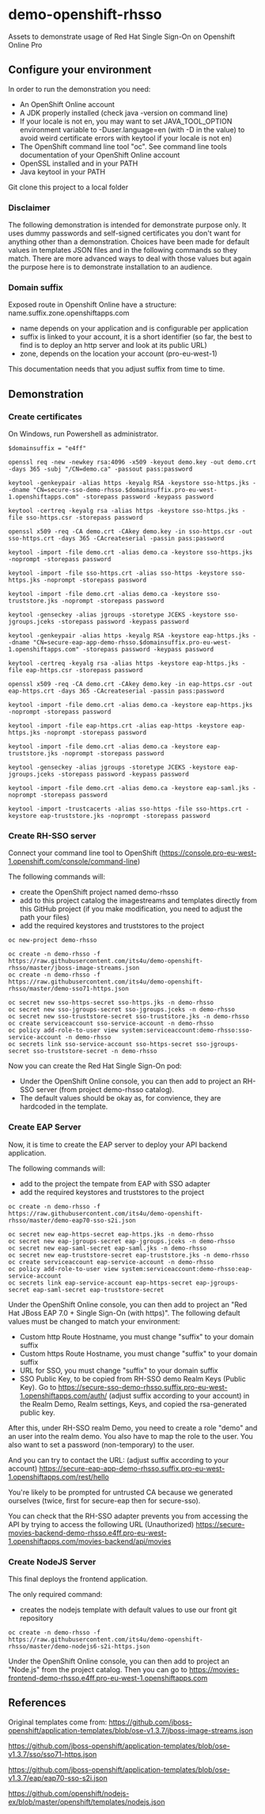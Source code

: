 # demo-openshift-rhsso
Assets to demonstrate usage of Red Hat Single Sign-On on Openshift Online Pro

## Configure your environment

In order to run the demonstration you need:
- An OpenShift Online account
- A JDK properly installed (check java -version on command line)
- If your locale is not en, you may want to set JAVA_TOOL_OPTION environment variable to -Duser.language=en (with -D in the value) to avoid weird certificate errors with keytool
if your locale is not en)
- The OpenShift command line tool "oc". See command line tools documentation of your OpenShift Online account
- OpenSSL installed and in your PATH
- Java keytool in your PATH

Git clone this project to a local folder

### Disclaimer

The following demonstration is intended for demonstrate purpose only.
It uses dummy passwords and self-signed certificates you don't want for anything other than a demonstration.
Choices have been made for default values in templates JSON files and in the following commands so they match. There are more advanced ways to deal with those values but again the purpose here is to demonstrate installation to an audience.

### Domain suffix

Exposed route in Openshift Online have a structure:
name.suffix.zone.openshiftapps.com
- name depends on your application and is configurable per application
- suffix is linked to your account, it is a short identifier (so far, the best to find is to deploy an http server and look at its public URL)
- zone, depends on the location your account (pro-eu-west-1)

This documentation needs that you adjust suffix from time to time.

## Demonstration

### Create certificates

On Windows, run Powershell as administrator.

```
$domainsuffix = "e4ff"

openssl req -new -newkey rsa:4096 -x509 -keyout demo.key -out demo.crt -days 365 -subj "/CN=demo.ca" -passout pass:password

keytool -genkeypair -alias https -keyalg RSA -keystore sso-https.jks --dname "CN=secure-sso-demo-rhsso.$domainsuffix.pro-eu-west-1.openshiftapps.com" -storepass password -keypass password
 
keytool -certreq -keyalg rsa -alias https -keystore sso-https.jks -file sso-https.csr -storepass password
 
openssl x509 -req -CA demo.crt -CAkey demo.key -in sso-https.csr -out sso-https.crt -days 365 -CAcreateserial -passin pass:password
 
keytool -import -file demo.crt -alias demo.ca -keystore sso-https.jks -noprompt -storepass password
 
keytool -import -file sso-https.crt -alias sso-https -keystore sso-https.jks -noprompt -storepass password
 
keytool -import -file demo.crt -alias demo.ca -keystore sso-truststore.jks -noprompt -storepass password
 
keytool -genseckey -alias jgroups -storetype JCEKS -keystore sso-jgroups.jceks -storepass password -keypass password 

keytool -genkeypair -alias https -keyalg RSA -keystore eap-https.jks --dname "CN=secure-eap-app-demo-rhsso.$domainsuffix.pro-eu-west-1.openshiftapps.com" -storepass password -keypass password
 
keytool -certreq -keyalg rsa -alias https -keystore eap-https.jks -file eap-https.csr -storepass password
 
openssl x509 -req -CA demo.crt -CAkey demo.key -in eap-https.csr -out eap-https.crt -days 365 -CAcreateserial -passin pass:password
 
keytool -import -file demo.crt -alias demo.ca -keystore eap-https.jks -noprompt -storepass password
 
keytool -import -file eap-https.crt -alias eap-https -keystore eap-https.jks -noprompt -storepass password
 
keytool -import -file demo.crt -alias demo.ca -keystore eap-truststore.jks -noprompt -storepass password
 
keytool -genseckey -alias jgroups -storetype JCEKS -keystore eap-jgroups.jceks -storepass password -keypass password
 
keytool -import -file demo.crt -alias demo.ca -keystore eap-saml.jks -noprompt -storepass password
 
keytool -import -trustcacerts -alias sso-https -file sso-https.crt -keystore eap-truststore.jks -noprompt -storepass password
```

### Create RH-SSO server

Connect your command line tool to OpenShift (https://console.pro-eu-west-1.openshift.com/console/command-line)

The following commands will:
- create the OpenShift project named demo-rhsso
- add to this project catalog the imagestreams and templates directly from this GitHub project (if you make modification, you need to adjust the path your files)
- add the required keystores and truststores to the project

```
oc new-project demo-rhsso

oc create -n demo-rhsso -f https://raw.githubusercontent.com/its4u/demo-openshift-rhsso/master/jboss-image-streams.json
oc create -n demo-rhsso -f https://raw.githubusercontent.com/its4u/demo-openshift-rhsso/master/demo-sso71-https.json

oc secret new sso-https-secret sso-https.jks -n demo-rhsso
oc secret new sso-jgroups-secret sso-jgroups.jceks -n demo-rhsso
oc secret new sso-truststore-secret sso-truststore.jks -n demo-rhsso
oc create serviceaccount sso-service-account -n demo-rhsso
oc policy add-role-to-user view system:serviceaccount:demo-rhsso:sso-service-account -n demo-rhsso
oc secrets link sso-service-account sso-https-secret sso-jgroups-secret sso-truststore-secret -n demo-rhsso
```

Now you can create the Red Hat Single Sign-On pod:
- Under the OpenShift Online console, you can then add to project an RH-SSO server (from project demo-rhsso catalog).
- The default values should be okay as, for convience, they are hardcoded in the template.


### Create EAP Server

Now, it is time to create the EAP server to deploy your API backend application.

The following commands will:
- add to the project the tempate from EAP with SSO adapter
- add the required keystores and truststores to the project

```
oc create -n demo-rhsso -f https://raw.githubusercontent.com/its4u/demo-openshift-rhsso/master/demo-eap70-sso-s2i.json

oc secret new eap-https-secret eap-https.jks -n demo-rhsso
oc secret new eap-jgroups-secret eap-jgroups.jceks -n demo-rhsso
oc secret new eap-saml-secret eap-saml.jks -n demo-rhsso
oc secret new eap-truststore-secret eap-truststore.jks -n demo-rhsso
oc create serviceaccount eap-service-account -n demo-rhsso
oc policy add-role-to-user view system:serviceaccount:demo-rhsso:eap-service-account
oc secrets link eap-service-account eap-https-secret eap-jgroups-secret eap-saml-secret eap-truststore-secret
```

Under the OpenShift Online console, you can then add to project an "Red Hat JBoss EAP 7.0 + Single Sign-On (with https)".
The following default values must be changed to match your environment:
- Custom http Route Hostname, you must change "suffix" to your domain suffix
- Custom https Route Hostname, you must change "suffix" to your domain suffix
- URL for SSO, you must change "suffix" to your domain suffix
- SSO Public Key, to be copied from RH-SSO demo Realm Keys (Public Key). Go to https://secure-sso-demo-rhsso.suffix.pro-eu-west-1.openshiftapps.com/auth/ (adjust suffix according to your account) in the Realm Demo, Realm settings, Keys, and copied the rsa-generated public key.

After this, under RH-SSO realm Demo, you need to create a role "demo" and an user into the realm demo.
You also have to map the role to the user.
You also want to set a password (non-temporary) to the user.

And you can try to contact the URL: (adjust suffix according to your account) 
https://secure-eap-app-demo-rhsso.suffix.pro-eu-west-1.openshiftapps.com/rest/hello

You're likely to be prompted for untrusted CA because we generated ourselves (twice, first for secure-eap then for secure-sso).

You can check that the RH-SSO adapter prevents you from accessing the API by trying to access the following URL (Unauthorized)
https://secure-movies-backend-demo-rhsso.e4ff.pro-eu-west-1.openshiftapps.com/movies-backend/api/movies


### Create NodeJS Server

This final deploys the frontend application.

The only required command:
- creates the nodejs template with default values to use our front git repository

```
oc create -n demo-rhsso -f https://raw.githubusercontent.com/its4u/demo-openshift-rhsso/master/demo-nodejs6-s2i-https.json
```

Under the OpenShift Online console, you can then add to project an "Node.js" from the project catalog.
Then you can go to https://movies-frontend-demo-rhsso.e4ff.pro-eu-west-1.openshiftapps.com

## References

Original templates come from:
https://github.com/jboss-openshift/application-templates/blob/ose-v1.3.7/jboss-image-streams.json

https://github.com/jboss-openshift/application-templates/blob/ose-v1.3.7/sso/sso71-https.json

https://github.com/jboss-openshift/application-templates/blob/ose-v1.3.7/eap/eap70-sso-s2i.json

https://github.com/openshift/nodejs-ex/blob/master/openshift/templates/nodejs.json
